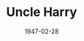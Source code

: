 ---
title: Uncle Harry
date: 1947-02-28
closing_date: 1947-03-07
layout: productions
featured_image: 
image_caption:
image_credit:
playbill: 
category: 
Theatre: Theatre Jacksonville
Venue: Little Theatre
cast:
  Albert: Harold Piper
  Ben: Ted Chapeau
  Blake: Mac Barnes
  D'Arcy: Walter Baldwin, Jr.
  George Waddy: Pleasant Holt
  Hester: Jean Carlson
  Lettie: Marion Albinson Conner
  Lucy: Betty Ames
  Matron: Constance Buchwald
  Miss Phipps: Ann Dillon
  Mr. Burton: Ray Louis Phinney
  Mr. Jenkins: Ray Herbert
  Nona: Mathielde Colle
  The Governor: C. Eugene Sayre
  Uncle Harry: Roy Meischner
crew:
  Lighting controls: Mary Garcia
  Make-up:
    - Elsie Foreman
    - Jane Lovett
    - Jean Heide
    - June Davis
    - Marguerite Prettyman
    - Phyllis Bruen
  Properties:
    - Barbara Stegner
    - Constance Buchwald
    - Elsie Foreman
    - Hal Kriebs
    - Helen Kriebs
    - Jane White
    - Mary Johnson
    - Rosa Harlan
    - Susie Jones
  Scene painting and construction:
    - Betty Ames
    - Betty Salter
    - Clara Hasse
    - David Salter
    - Elsie Foreman
    - Fred Max
    - Gene Patton
    - Harriet Warner
    - Joyce Hall
    - Lee Garland
    - Mary Garcia
    - Mary Lou Hanauer
    - Maudie LeBrun
    - Mickey Meischner
    - Su Hawkins
    - Suzanne Kahr
    - V.R. Elmore
    - Velma Henning
    - Vivienne Salter
  Scene Shifting:
    - David Salter
    - Hal Kriebs
    - James Best
    - Maurice Blitch
    - Su Hawkins
    - V.R. Elmore
    - Vonnie Patton
  Stage Manager: Nina Branch
  Wardrobe: Edna Stegner
orchestra:
external_links:
---